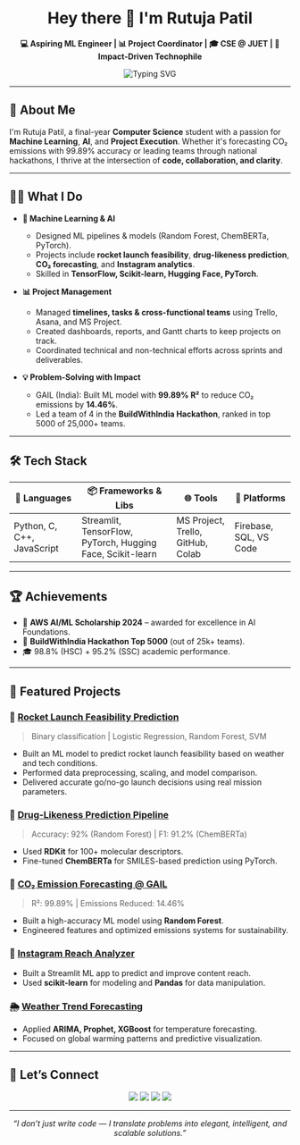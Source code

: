 <h1 align="center">Hey there 👋 I'm Rutuja Patil</h1>

<p align="center">
  <b>💻 Aspiring ML Engineer | 📊 Project Coordinator | 🎓 CSE @ JUET | 🚀 Impact-Driven Technophile</b>
</p>

<p align="center">
  <img src="https://readme-typing-svg.demolab.com?font=Fira+Code&pause=800&color=00BFFF&center=true&vCenter=true&width=435&lines=ML+Engineer+in+training...;Project+Manager+in+motion...;Always+building%2C+learning%2C+leading!" alt="Typing SVG" />
</p>

---

## 🚀 About Me

I'm Rutuja Patil, a final-year **Computer Science** student with a passion for **Machine Learning**, **AI**, and **Project Execution**. Whether it's forecasting CO₂ emissions with 99.89% accuracy or leading teams through national hackathons, I thrive at the intersection of **code, collaboration, and clarity**.

---

## 👩‍💻 What I Do

- **🧠 Machine Learning & AI**
  - Designed ML pipelines & models (Random Forest, ChemBERTa, PyTorch).
  - Projects include **rocket launch feasibility**, **drug-likeness prediction**, **CO₂ forecasting**, and **Instagram analytics**.
  - Skilled in **TensorFlow, Scikit-learn, Hugging Face, PyTorch**.

- **📊 Project Management**
  - Managed **timelines, tasks & cross-functional teams** using Trello, Asana, and MS Project.
  - Created dashboards, reports, and Gantt charts to keep projects on track.
  - Coordinated technical and non-technical efforts across sprints and deliverables.

- **💡 Problem-Solving with Impact**
  - GAIL (India): Built ML model with **99.89% R²** to reduce CO₂ emissions by **14.46%**.
  - Led a team of 4 in the **BuildWithIndia Hackathon**, ranked in top 5000 of 25,000+ teams.

---

## 🛠 Tech Stack

| 🚀 Languages | 📦 Frameworks & Libs | 🌐 Tools | 📂 Platforms |
|-------------|----------------------|----------|--------------|
| Python, C, C++, JavaScript | Streamlit, TensorFlow, PyTorch, Hugging Face, Scikit-learn | MS Project, Trello, GitHub, Colab | Firebase, SQL, VS Code |

---

## 🏆 Achievements

- 🥇 **AWS AI/ML Scholarship 2024** – awarded for excellence in AI Foundations.
- 🧠 **BuildWithIndia Hackathon Top 5000** (out of 25k+ teams).
- 🎓 98.8% (HSC) + 95.2% (SSC) academic performance.

---

## 📂 Featured Projects

### 🚀 [Rocket Launch Feasibility Prediction](https://github.com/rutujapatil-afk/Rocket-Launch-Feasibility-Prediction)
> Binary classification | Logistic Regression, Random Forest, SVM  
- Built an ML model to predict rocket launch feasibility based on weather and tech conditions.  
- Performed data preprocessing, scaling, and model comparison.  
- Delivered accurate go/no-go launch decisions using real mission parameters.

### 🧪 [Drug-Likeness Prediction Pipeline](https://github.com/rutujapatil-afk/An-End-to-End-Pipeline-for-Drug-Likeness-Evaluation)
> Accuracy: 92% (Random Forest) | F1: 91.2% (ChemBERTa)  
- Used **RDKit** for 100+ molecular descriptors.  
- Fine-tuned **ChemBERTa** for SMILES-based prediction using PyTorch.

### 🌿 [CO₂ Emission Forecasting @ GAIL](https://github.com/rutujapatil-afk/CO2-Emission-Forecasting)
> R²: 99.89% | Emissions Reduced: 14.46%  
- Built a high-accuracy ML model using **Random Forest**.  
- Engineered features and optimized emissions systems for sustainability.

### 📱 [Instagram Reach Analyzer](https://github.com/rutujapatil-afk/instagram_reach_analysis)
- Built a Streamlit ML app to predict and improve content reach.  
- Used **scikit-learn** for modeling and **Pandas** for data manipulation.

### 🌦️ [Weather Trend Forecasting](https://github.com/rutujapatil-afk/Weather-Forecasting-Assessment)
- Applied **ARIMA, Prophet, XGBoost** for temperature forecasting.  
- Focused on global warming patterns and predictive visualization.

---

## 💬 Let’s Connect

<p align="center">
  <a href="mailto:rutujakpatil2003@gmail.com"><img src="https://img.shields.io/badge/Email-D14836?style=for-the-badge&logo=gmail&logoColor=white"/></a>
  <a href="https://www.linkedin.com/in/rutuja-patil20/"><img src="https://img.shields.io/badge/LinkedIn-0077B5?style=for-the-badge&logo=linkedin&logoColor=white"/></a>
  <a href="https://github.com/rutujapatil-afk"><img src="https://img.shields.io/badge/GitHub-181717?style=for-the-badge&logo=github&logoColor=white"/></a>
  <a href="https://www.hackerrank.com/profile/rutujapatil20"><img src="https://img.shields.io/badge/HackerRank-2EC866?style=for-the-badge&logo=hackerrank&logoColor=white"/></a>
</p>

---

<p align="center"><i>“I don’t just write code — I translate problems into elegant, intelligent, and scalable solutions.”</i></p>
